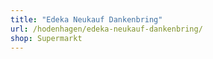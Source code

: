 ```yaml
---
title: "Edeka Neukauf Dankenbring"
url: /hodenhagen/edeka-neukauf-dankenbring/
shop: Supermarkt
---
```

